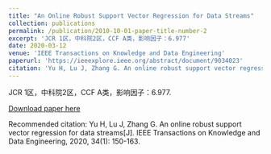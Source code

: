 ```yaml
---
title: "An Online Robust Support Vector Regression for Data Streams"
collection: publications
permalink: /publication/2010-10-01-paper-title-number-2
excerpt: 'JCR 1区，中科院2区，CCF A类，影响因子：6.977'
date: 2020-03-12
venue: 'IEEE Transactions on Knowledge and Data Engineering'
paperurl: 'https://ieeexplore.ieee.org/abstract/document/9034023'
citation: 'Yu H, Lu J, Zhang G. An online robust support vector regression for data streams[J]. IEEE Transactions on Knowledge and Data Engineering, 2020, 34(1): 150-163.'
---
```

JCR 1区，中科院2区，CCF A类，影响因子：6.977.

[Download paper here](https://ieeexplore.ieee.org/abstract/document/9034023)

Recommended citation: Yu H, Lu J, Zhang G. An online robust support vector regression for data streams[J]. IEEE Transactions on Knowledge and Data Engineering, 2020, 34(1): 150-163.
